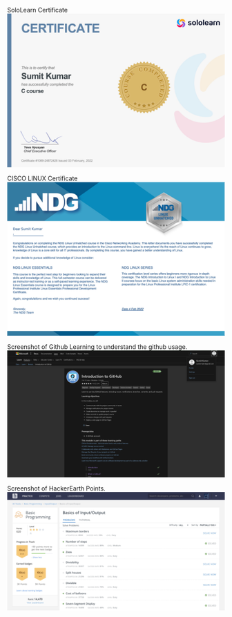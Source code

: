 SoloLearn Certificate
![SoloLearn Certificate](https://github.com/Sumit21adm/M1_ProjectGoal_Phone_Book_Application_Using_C_Programming/blob/4e18583af2c2ea95001e43b7914214ef64c988a4/0_Certificates/SoloLearn_Certificate.jpeg)

CISCO LINUX Certificate
![CISCO LINUX Certificate](https://github.com/Sumit21adm/M1_ProjectGoal_Phone_Book_Application_Using_C_Programming/blob/4e18583af2c2ea95001e43b7914214ef64c988a4/0_Certificates/Cisco_LINUX_NDG_Certificate.jpeg)

Screenshot of Github Learning to understand the github usage.
![Screenshot of Github Learning to understand the github usage.](https://github.com/Sumit21adm/M1_ProjectGoal_Phone_Book_Application_Using_C_Programming/blob/main/0_Certificates/GUTHUB_LEARNING_600XP.png)

Screenshot of HackerEarth Points.
![Screenshot of HackerEarth Points.](https://github.com/Sumit21adm/M1_ProjectGoal_Phone_Book_Application_Using_C_Programming/blob/main/0_Certificates/HACKEREARTH_POINTS.jpeg)
